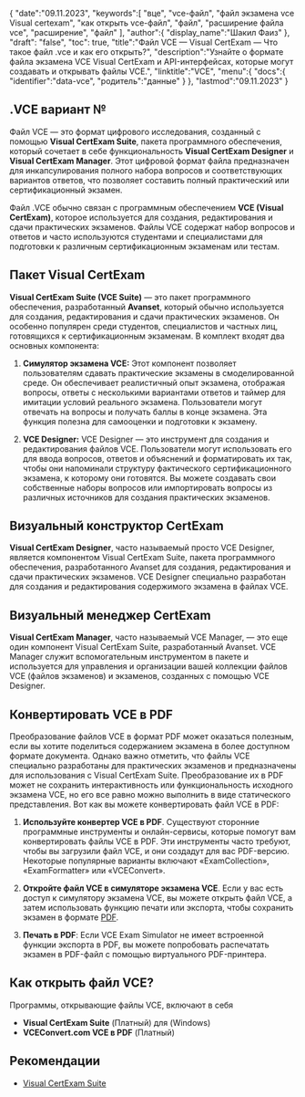 {
"date":"09.11.2023",
   "keywords":[
"вце",
"vce-файл",
"файл экзамена vce Visual certexam",
"как открыть vce-файл",
"файл",
"расширение файла vce",
"расширение",
"файл"
],
   "author":{
"display_name":"Шакил Фаиз"
},
"draft": "false",
"toc": true,
"title":"Файл VCE — Visual CertExam — Что такое файл .vce и как его открыть?",
   "description":"Узнайте о формате файла экзамена VCE Visual CertExam и API-интерфейсах, которые могут создавать и открывать файлы VCE.",
"linktitle":"VCE",
   "menu":{
      "docs":{
         "identifier":"data-vce",
"родитель":"данные"
}
},
"lastmod":"09.11.2023"
}

## .VCE вариант №

Файл VCE — это формат цифрового исследования, созданный с помощью **Visual CertExam Suite**, пакета программного обеспечения, который сочетает в себе функциональность **Visual CertExam Designer** и **Visual CertExam Manager**. Этот цифровой формат файла предназначен для инкапсулирования полного набора вопросов и соответствующих вариантов ответов, что позволяет составить полный практический или сертификационный экзамен.

Файл .VCE обычно связан с программным обеспечением **VCE (Visual CertExam)**, которое используется для создания, редактирования и сдачи практических экзаменов. Файлы VCE содержат набор вопросов и ответов и часто используются студентами и специалистами для подготовки к различным сертификационным экзаменам или тестам.

## Пакет Visual CertExam

**Visual CertExam Suite (VCE Suite)** — это пакет программного обеспечения, разработанный **Avanset**, который обычно используется для создания, редактирования и сдачи практических экзаменов. Он особенно популярен среди студентов, специалистов и частных лиц, готовящихся к сертификационным экзаменам. В комплект входят два основных компонента:

1. **Симулятор экзамена VCE:** Этот компонент позволяет пользователям сдавать практические экзамены в смоделированной среде. Он обеспечивает реалистичный опыт экзамена, отображая вопросы, ответы с несколькими вариантами ответов и таймер для имитации условий реального экзамена. Пользователи могут отвечать на вопросы и получать баллы в конце экзамена. Эта функция полезна для самооценки и подготовки к экзамену.
    


2. **VCE Designer:** VCE Designer — это инструмент для создания и редактирования файлов VCE. Пользователи могут использовать его для ввода вопросов, ответов и объяснений и форматировать их так, чтобы они напоминали структуру фактического сертификационного экзамена, к которому они готовятся. Вы можете создавать свои собственные наборы вопросов или импортировать вопросы из различных источников для создания практических экзаменов.

## Визуальный конструктор CertExam

**Visual CertExam Designer**, часто называемый просто VCE Designer, является компонентом Visual CertExam Suite, пакета программного обеспечения, разработанного Avanset для создания, редактирования и сдачи практических экзаменов. VCE Designer специально разработан для создания и редактирования содержимого экзамена в файлах VCE.

## Визуальный менеджер CertExam

**Visual CertExam Manager**, часто называемый VCE Manager, — это еще один компонент Visual CertExam Suite, разработанный Avanset. VCE Manager служит вспомогательным инструментом в пакете и используется для управления и организации вашей коллекции файлов VCE (файлов экзаменов) и экзаменов, созданных с помощью VCE Designer.

## Конвертировать VCE в PDF

Преобразование файлов VCE в формат PDF может оказаться полезным, если вы хотите поделиться содержанием экзамена в более доступном формате документа. Однако важно отметить, что файлы VCE специально разработаны для практических экзаменов и предназначены для использования с Visual CertExam Suite. Преобразование их в PDF может не сохранить интерактивность или функциональность исходного экзамена VCE, но его все равно можно выполнить в виде статического представления. Вот как вы можете конвертировать файл VCE в PDF:

1. **Используйте конвертер VCE в PDF**. Существуют сторонние программные инструменты и онлайн-сервисы, которые помогут вам конвертировать файлы VCE в PDF. Эти инструменты часто требуют, чтобы вы загрузили файл VCE, и они создадут для вас PDF-версию. Некоторые популярные варианты включают «ExamCollection», «ExamFormatter» или «VCEConvert».
    


2. **Откройте файл VCE в симуляторе экзамена VCE**. Если у вас есть доступ к симулятору экзамена VCE, вы можете открыть файл VCE, а затем использовать функцию печати или экспорта, чтобы сохранить экзамен в формате [PDF](/ru/pdf/).

3. **Печать в PDF**: Если VCE Exam Simulator не имеет встроенной функции экспорта в PDF, вы можете попробовать распечатать экзамен в PDF-файл с помощью виртуального PDF-принтера.

## Как открыть файл VCE?

Программы, открывающие файлы VCE, включают в себя

- **Visual CertExam Suite** (Платный) для (Windows)
- **VCEConvert.com VCE в PDF** (Платный)

## Рекомендации
* [Visual CertExam Suite](https://www.avanset.com/products/visual-certexam-suite.html)
